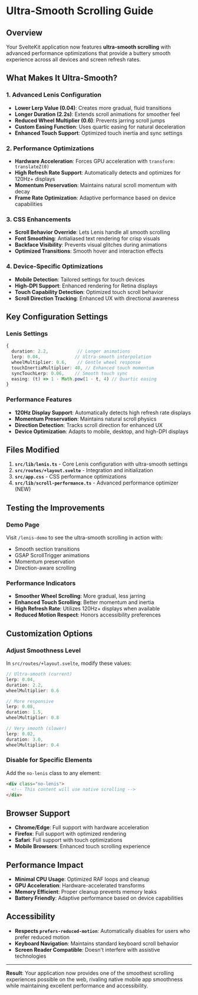 # Ultra-Smooth Scrolling Guide

## Overview
Your SvelteKit application now features **ultra-smooth scrolling** with advanced performance optimizations that provide a buttery smooth experience across all devices and screen refresh rates.

## What Makes It Ultra-Smooth?

### 1. **Advanced Lenis Configuration**
- **Lower Lerp Value (0.04)**: Creates more gradual, fluid transitions
- **Longer Duration (2.2s)**: Extends scroll animations for smoother feel
- **Reduced Wheel Multiplier (0.6)**: Prevents jarring scroll jumps
- **Custom Easing Function**: Uses quartic easing for natural deceleration
- **Enhanced Touch Support**: Optimized touch inertia and sync settings

### 2. **Performance Optimizations**
- **Hardware Acceleration**: Forces GPU acceleration with `transform: translateZ(0)`
- **High Refresh Rate Support**: Automatically detects and optimizes for 120Hz+ displays
- **Momentum Preservation**: Maintains natural scroll momentum with decay
- **Frame Rate Optimization**: Adaptive performance based on device capabilities

### 3. **CSS Enhancements**
- **Scroll Behavior Override**: Lets Lenis handle all smooth scrolling
- **Font Smoothing**: Antialiased text rendering for crisp visuals
- **Backface Visibility**: Prevents visual glitches during animations
- **Optimized Transitions**: Smooth hover and interaction effects

### 4. **Device-Specific Optimizations**
- **Mobile Detection**: Tailored settings for touch devices
- **High-DPI Support**: Enhanced rendering for Retina displays
- **Touch Capability Detection**: Optimized touch scroll behavior
- **Scroll Direction Tracking**: Enhanced UX with directional awareness

## Key Configuration Settings

### Lenis Settings
```typescript
{
  duration: 2.2,           // Longer animations
  lerp: 0.04,             // Ultra-smooth interpolation
  wheelMultiplier: 0.6,    // Gentle wheel response
  touchInertiaMultiplier: 40, // Enhanced touch momentum
  syncTouchLerp: 0.06,    // Smooth touch sync
  easing: (t) => 1 - Math.pow(1 - t, 4) // Quartic easing
}
```

### Performance Features
- **120Hz Display Support**: Automatically detects high refresh rate displays
- **Momentum Preservation**: Maintains natural scroll physics
- **Direction Detection**: Tracks scroll direction for enhanced UX
- **Device Optimization**: Adapts to mobile, desktop, and high-DPI displays

## Files Modified

1. **`src/lib/lenis.ts`** - Core Lenis configuration with ultra-smooth settings
2. **`src/routes/+layout.svelte`** - Integration and initialization
3. **`src/app.css`** - CSS performance optimizations
4. **`src/lib/scroll-performance.ts`** - Advanced performance optimizer (NEW)

## Testing the Improvements

### Demo Page
Visit `/lenis-demo` to see the ultra-smooth scrolling in action with:
- Smooth section transitions
- GSAP ScrollTrigger animations
- Momentum preservation
- Direction-aware scrolling

### Performance Indicators
- **Smoother Wheel Scrolling**: More gradual, less jarring
- **Enhanced Touch Scrolling**: Better momentum and inertia
- **High Refresh Rate**: Utilizes 120Hz+ displays when available
- **Reduced Motion Respect**: Honors accessibility preferences

## Customization Options

### Adjust Smoothness Level
In `src/routes/+layout.svelte`, modify these values:

```typescript
// Ultra-smooth (current)
lerp: 0.04,
duration: 2.2,
wheelMultiplier: 0.6

// More responsive
lerp: 0.08,
duration: 1.5,
wheelMultiplier: 0.8

// Very smooth (slower)
lerp: 0.02,
duration: 3.0,
wheelMultiplier: 0.4
```

### Disable for Specific Elements
Add the `no-lenis` class to any element:

```html
<div class="no-lenis">
  <!-- This content will use native scrolling -->
</div>
```

## Browser Support
- **Chrome/Edge**: Full support with hardware acceleration
- **Firefox**: Full support with optimized rendering
- **Safari**: Full support with touch optimizations
- **Mobile Browsers**: Enhanced touch scrolling experience

## Performance Impact
- **Minimal CPU Usage**: Optimized RAF loops and cleanup
- **GPU Acceleration**: Hardware-accelerated transforms
- **Memory Efficient**: Proper cleanup prevents memory leaks
- **Battery Friendly**: Adaptive performance based on device capabilities

## Accessibility
- **Respects `prefers-reduced-motion`**: Automatically disables for users who prefer reduced motion
- **Keyboard Navigation**: Maintains standard keyboard scroll behavior
- **Screen Reader Compatible**: Doesn't interfere with assistive technologies

---

**Result**: Your application now provides one of the smoothest scrolling experiences possible on the web, rivaling native mobile app smoothness while maintaining excellent performance and accessibility.